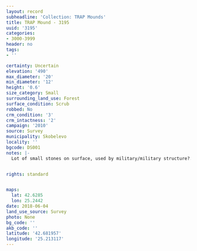 ```yaml
---
layout: record
subheadline: 'Collection: TRAP Mounds'
title: TRAP Mound - 3195
uuid: '3195'
categories:
- 3000-3999
header: no
tags:
- ''

certainty: Uncertain
elevation: '490'
max_diameter: '20'
min_diameter: '12'
height: '0.6'
size_category: Small
surrounding_land_use: Forest
surface_condition: Scrub
robbed: No
crm_condition: '3'
crm_intactness: '2'
campaign: '2010'
source: Survey
municipality: Skobelevo
locality: ''
bgcode: DS001
notes: |-
  Lot of small stones on surface, used by military/military structure?.


rights: standard


maps:
  lat: 42.6285
  lon: 25.2442
date: 2018-06-04
land_use_source: Survey
photo: None
bg_code: ''
akb_code: ''
latitude: '42.681957'
longitude: '25.213117'
---
```

